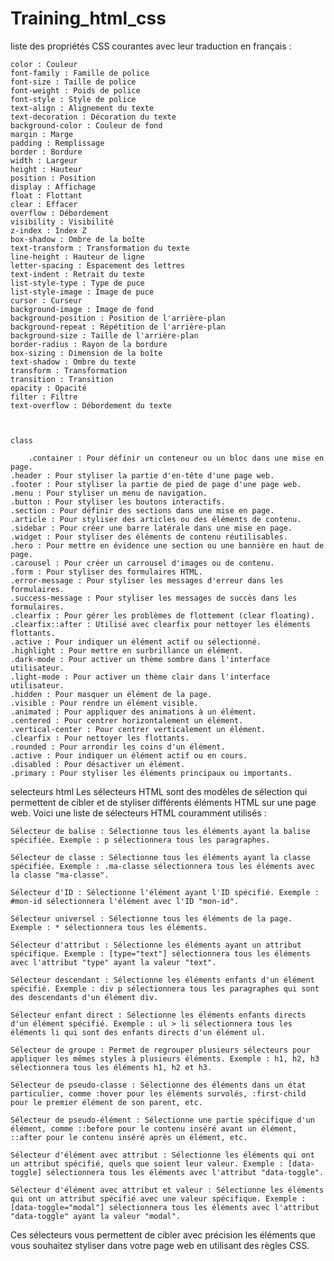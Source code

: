 # Training_html_css

 liste des propriétés CSS courantes avec leur traduction en français :

    color : Couleur
    font-family : Famille de police
    font-size : Taille de police
    font-weight : Poids de police
    font-style : Style de police
    text-align : Alignement du texte
    text-decoration : Décoration du texte
    background-color : Couleur de fond
    margin : Marge
    padding : Remplissage
    border : Bordure
    width : Largeur
    height : Hauteur
    position : Position
    display : Affichage
    float : Flottant
    clear : Effacer
    overflow : Débordement
    visibility : Visibilité
    z-index : Index Z
    box-shadow : Ombre de la boîte
    text-transform : Transformation du texte
    line-height : Hauteur de ligne
    letter-spacing : Espacement des lettres
    text-indent : Retrait du texte
    list-style-type : Type de puce
    list-style-image : Image de puce
    cursor : Curseur
    background-image : Image de fond
    background-position : Position de l'arrière-plan
    background-repeat : Répétition de l'arrière-plan
    background-size : Taille de l'arrière-plan
    border-radius : Rayon de la bordure
    box-sizing : Dimension de la boîte
    text-shadow : Ombre du texte
    transform : Transformation
    transition : Transition
    opacity : Opacité
    filter : Filtre
    text-overflow : Débordement du texte



    class

        .container : Pour définir un conteneur ou un bloc dans une mise en page.
    .header : Pour styliser la partie d'en-tête d'une page web.
    .footer : Pour styliser la partie de pied de page d'une page web.
    .menu : Pour styliser un menu de navigation.
    .button : Pour styliser les boutons interactifs.
    .section : Pour définir des sections dans une mise en page.
    .article : Pour styliser des articles ou des éléments de contenu.
    .sidebar : Pour créer une barre latérale dans une mise en page.
    .widget : Pour styliser des éléments de contenu réutilisables.
    .hero : Pour mettre en évidence une section ou une bannière en haut de page.
    .carousel : Pour créer un carrousel d'images ou de contenu.
    .form : Pour styliser des formulaires HTML.
    .error-message : Pour styliser les messages d'erreur dans les formulaires.
    .success-message : Pour styliser les messages de succès dans les formulaires.
    .clearfix : Pour gérer les problèmes de flottement (clear floating).
    .clearfix::after : Utilisé avec clearfix pour nettoyer les éléments flottants.
    .active : Pour indiquer un élément actif ou sélectionné.
    .highlight : Pour mettre en surbrillance un élément.
    .dark-mode : Pour activer un thème sombre dans l'interface utilisateur.
    .light-mode : Pour activer un thème clair dans l'interface utilisateur.
    .hidden : Pour masquer un élément de la page.
    .visible : Pour rendre un élément visible.
    .animated : Pour appliquer des animations à un élément.
    .centered : Pour centrer horizontalement un élément.
    .vertical-center : Pour centrer verticalement un élément.
    .clearfix : Pour nettoyer les flottants.
    .rounded : Pour arrondir les coins d'un élément.
    .active : Pour indiquer un élément actif ou en cours.
    .disabled : Pour désactiver un élément.
    .primary : Pour styliser les éléments principaux ou importants.


selecteurs html
Les sélecteurs HTML sont des modèles de sélection qui permettent de cibler et de styliser différents éléments HTML sur une page web. Voici une liste de sélecteurs HTML couramment utilisés :

    Sélecteur de balise : Sélectionne tous les éléments ayant la balise spécifiée. Exemple : p sélectionnera tous les paragraphes.

    Sélecteur de classe : Sélectionne tous les éléments ayant la classe spécifiée. Exemple : .ma-classe sélectionnera tous les éléments avec la classe "ma-classe".

    Sélecteur d'ID : Sélectionne l'élément ayant l'ID spécifié. Exemple : #mon-id sélectionnera l'élément avec l'ID "mon-id".

    Sélecteur universel : Sélectionne tous les éléments de la page. Exemple : * sélectionnera tous les éléments.

    Sélecteur d'attribut : Sélectionne les éléments ayant un attribut spécifique. Exemple : [type="text"] sélectionnera tous les éléments avec l'attribut "type" ayant la valeur "text".

    Sélecteur descendant : Sélectionne les éléments enfants d'un élément spécifié. Exemple : div p sélectionnera tous les paragraphes qui sont des descendants d'un élément div.

    Sélecteur enfant direct : Sélectionne les éléments enfants directs d'un élément spécifié. Exemple : ul > li sélectionnera tous les éléments li qui sont des enfants directs d'un élément ul.

    Sélecteur de groupe : Permet de regrouper plusieurs sélecteurs pour appliquer les mêmes styles à plusieurs éléments. Exemple : h1, h2, h3 sélectionnera tous les éléments h1, h2 et h3.

    Sélecteur de pseudo-classe : Sélectionne des éléments dans un état particulier, comme :hover pour les éléments survolés, :first-child pour le premier élément de son parent, etc.

    Sélecteur de pseudo-élément : Sélectionne une partie spécifique d'un élément, comme ::before pour le contenu inséré avant un élément, ::after pour le contenu inséré après un élément, etc.

    Sélecteur d'élément avec attribut : Sélectionne les éléments qui ont un attribut spécifié, quels que soient leur valeur. Exemple : [data-toggle] sélectionnera tous les éléments avec l'attribut "data-toggle".

    Sélecteur d'élément avec attribut et valeur : Sélectionne les éléments qui ont un attribut spécifié avec une valeur spécifique. Exemple : [data-toggle="modal"] sélectionnera tous les éléments avec l'attribut "data-toggle" ayant la valeur "modal".

Ces sélecteurs vous permettent de cibler avec précision les éléments que vous souhaitez styliser dans votre page web en utilisant des règles CSS.







